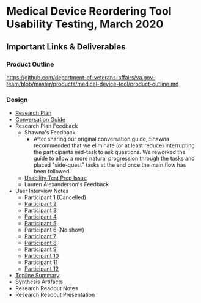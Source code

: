 # Medical Device Reordering Tool Usability Testing, March 2020

## Important Links & Deliverables

### Product Outline
https://github.com/department-of-veterans-affairs/va.gov-team/blob/master/products/medical-device-tool/product-outline.md

### Design
- [Research Plan](https://github.com/department-of-veterans-affairs/va.gov-team/blob/master/products/medical-device-tool/research/usability-march20/research-plan.md)
- [Conversation Guide](https://github.com/department-of-veterans-affairs/va.gov-team/blob/master/products/medical-device-tool/research/usability-march20/conversation-guide.md)
- Research Plan Feedback
  - Shawna's Feedback
    - After sharing our original conversation guide, Shawna recommended that we eliminate (or at least reduce) interrupting the participants mid-task to ask questions. We reworked the guide to allow a more natural progression through the tasks and placed "side-quest" tasks at the end once the main flow has been followed.
  - [Usability Test Prep Issue](https://app.zenhub.com/workspaces/vft-59c95ae5fda7577a9b3184f8/issues/department-of-veterans-affairs/va.gov-team/6499)
  - Lauren Alexanderson's Feedback
- User Interview Notes
  - Participant 1 (Cancelled)
  - [Participant 2](https://github.com/department-of-veterans-affairs/va.gov-team/blob/master/products/medical-device-tool/research/usability-march20/session-notes/participant-2.md)
  - [Participant 3](https://github.com/department-of-veterans-affairs/va.gov-team/blob/master/products/medical-device-tool/research/usability-march20/session-notes/participant-3.md)
  - [Participant 4](https://github.com/department-of-veterans-affairs/va.gov-team/blob/master/products/medical-device-tool/research/usability-march20/session-notes/participant-4.md)
  - [Participant 5](https://github.com/department-of-veterans-affairs/va.gov-team/blob/master/products/medical-device-tool/research/usability-march20/session-notes/participant-5.md)
  - Participant 6 (No show)
  - [Participant 7](https://github.com/department-of-veterans-affairs/va.gov-team/blob/master/products/medical-device-tool/research/usability-march20/session-notes/participant-7.md)
  - [Participant 8](https://github.com/department-of-veterans-affairs/va.gov-team/blob/master/products/medical-device-tool/research/usability-march20/session-notes/participant-8.md)
  - [Participant 9](https://github.com/department-of-veterans-affairs/va.gov-team/blob/master/products/medical-device-tool/research/usability-march20/session-notes/participant-9.md)
  - [Participant 10](https://github.com/department-of-veterans-affairs/va.gov-team/blob/master/products/medical-device-tool/research/usability-march20/session-notes/participant-10.md)
  - [Participant 11](https://github.com/department-of-veterans-affairs/va.gov-team/blob/master/products/medical-device-tool/research/usability-march20/session-notes/participant-11.md)
  - [Participant 12](https://github.com/department-of-veterans-affairs/va.gov-team/blob/master/products/medical-device-tool/research/usability-march20/session-notes/participant-12.md)
- [Topline Summary](https://github.com/department-of-veterans-affairs/va.gov-team/blob/master/products/medical-device-tool/research/usability-march20/usability-topline-summary.pdf)
- Synthesis Artifacts
- Research Readout Notes
- Research Readout Presentation
